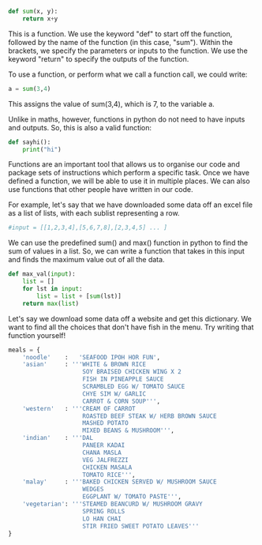 ```python 
def sum(x, y):
    return x+y
```

This is a function. We use the keyword "def" to start off the function, followed by the name of the function (in this case, "sum"). 
Within the brackets, we specify the parameters or inputs to the function. We use the keyword "return" to specify the outputs of the function.

To use a function, or perform what we call a function call, we could write:

```python
a = sum(3,4)
```

This assigns the value of sum(3,4), which is 7, to the variable a. 

Unlike in maths, however, functions in python do not need to have inputs and outputs. So, this is also a valid function:

```python
def sayhi():
    print("hi")
```

Functions are an important tool that allows us to organise our code and package sets of instructions which perform a specific task. 
Once we have defined a function, we will be able to use it in multiple places. We can also use functions that other people have written in our code.

For example, let's say that we have downloaded some data off an excel file as a list of lists, with each sublist representing a row.

```python 
#input = [[1,2,3,4],[5,6,7,8],[2,3,4,5] ... ]
```

We can use the predefined sum() and max() function in python to find the sum of values in a list. So, we can write a function that takes in this input and finds the maximum value out of all the data. 

```python
def max_val(input):
    list = []
    for lst in input:
        list = list + [sum(lst)]
    return max(list)
```

Let's say we download some data off a website and get this dictionary. We want to find all the choices that don't have fish in the menu. Try writing that function yourself!

```python
meals = {
    'noodle'    :   'SEAFOOD IPOH HOR FUN',
    'asian'     : '''WHITE & BROWN RICE
                     SOY BRAISED CHICKEN WING X 2
                     FISH IN PINEAPPLE SAUCE
                     SCRAMBLED EGG W/ TOMATO SAUCE
                     CHYE SIM W/ GARLIC
                     CARROT & CORN SOUP''',
    'western'   : '''CREAM OF CARROT
                     ROASTED BEEF STEAK W/ HERB BROWN SAUCE
                     MASHED POTATO
                     MIXED BEANS & MUSHROOM''',
    'indian'    : '''DAL
                     PANEER KADAI
                     CHANA MASLA
                     VEG JALFREZZI
                     CHICKEN MASALA
                     TOMATO RICE''',
    'malay'     : '''BAKED CHICKEN SERVED W/ MUSHROOM SAUCE
                     WEDGES
                     EGGPLANT W/ TOMATO PASTE''',
    'vegetarian': '''STEAMED BEANCURD W/ MUSHROOM GRAVY
                     SPRING ROLLS
                     LO HAN CHAI
                     STIR FRIED SWEET POTATO LEAVES'''
}
```
